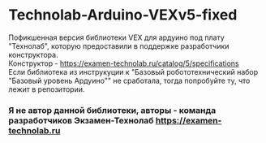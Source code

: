 # Technolab-Arduino-VEXv5-fixed
Пофикшенная версия библиотеки VEX для ардуино под плату "Технолаб", которую предоставили в поддержке разработчики конструктора.     
Конструктор - https://examen-technolab.ru/catalog/5/specifications     
Если библиотека из инструкуции к "Базовый робототехнический набор "Базовый уровень Ардуино"" не сработала, тогда попробуйте ту, что лежит в репозитории.
### Я не автор данной библиотеки, авторы - команда разработчиков Экзамен-Технолаб https://examen-technolab.ru
